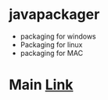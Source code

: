 # javapackager 
- packaging for windows 
- Packaging for linux
- packaging for MAC

# Main [Link](https://docs.oracle.com/javase/9/tools/javapackager.htm#JSWOR719)

